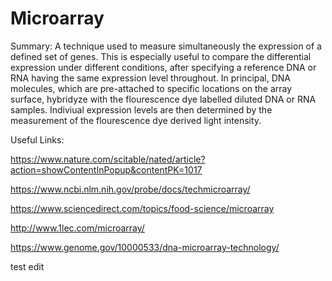 # Microarray

Summary: A technique used to measure simultaneously the expression of a defined set of genes. This is especially useful to compare the differential expression under different conditions, after specifying a reference DNA or RNA having the same expression level throughout. 
In principal, DNA molecules, which are pre-attached to specific locations on the array surface, hybridyze with the flourescence dye labelled diluted DNA or RNA samples. Indiviual expression levels are then determined by the measurement of the flourescence dye derived light intensity. 


Useful Links:

https://www.nature.com/scitable/nated/article?action=showContentInPopup&contentPK=1017

https://www.ncbi.nlm.nih.gov/probe/docs/techmicroarray/

https://www.sciencedirect.com/topics/food-science/microarray

http://www.1lec.com/microarray/

https://www.genome.gov/10000533/dna-microarray-technology/

test edit


